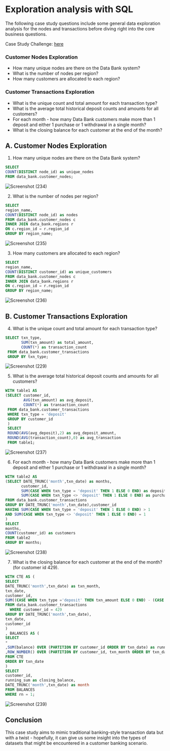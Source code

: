 # Exploration analysis with SQL

The following case study questions include some general data exploration analysis for the nodes and transactions before diving right into the core business questions.

 Case Study Challenge: [here](https://8weeksqlchallenge.com/case-study-4/)
 
### Customer Nodes Exploration
- How many unique nodes are there on the Data Bank system?
- What is the number of nodes per region?
- How many customers are allocated to each region?

### Customer Transactions Exploration
- What is the unique count and total amount for each transaction type?
- What is the average total historical deposit counts and amounts for all customers?
- For each month - how many Data Bank customers make more than 1 deposit and either 1 purchase or 1 withdrawal in a single month?
- What is the closing balance for each customer at the end of the month?


## A. Customer Nodes Exploration
 1. How many unique nodes are there on the Data Bank system?

 ```sql
SELECT 
COUNT(DISTINCT node_id) as unique_nodes
FROM data_bank.customer_nodes;
```

![Screenshot (234)](https://github.com/pratiraut/Case-Study/assets/146583441/88bd6e6e-c969-4366-8ab0-8c11d1c836a8)

2. What is the number of nodes per region?

```sql
SELECT 
region_name,
COUNT(DISTINCT node_id) as nodes
FROM data_bank.customer_nodes c
INNER JOIN data_bank.regions r
ON c.region_id = r.region_id
GROUP BY region_name;
```

![Screenshot (235)](https://github.com/pratiraut/Case-Study/assets/146583441/262a8191-49b0-475d-bfa2-fc3feba51528)


3. How many customers are allocated to each region?

```sql
SELECT 
region_name,
COUNT(DISTINCT customer_id) as unique_customers
FROM data_bank.customer_nodes c
INNER JOIN data_bank.regions r
ON c.region_id = r.region_id
GROUP BY region_name;
```

![Screenshot (236)](https://github.com/pratiraut/Case-Study/assets/146583441/8877175c-ff48-45bf-b6ab-130c2e90f6b3)


## B. Customer Transactions Exploration
4.  What is the unique count and total amount for each transaction type?

```sql
SELECT txn_type,
       SUM(txn_amount) as total_amount,
       COUNT(*) as transaction_count
 FROM data_bank.customer_transactions
 GROUP BY txn_type;
 ```

![Screenshot (229)](https://github.com/pratiraut/Case-Study/assets/146583441/84334450-3695-420c-a3e2-d3c5cd326855)


5. What is the average total historical deposit counts and amounts for all customers?

```sql
WITH table1 AS
(SELECT customer_id,
        AVG(txn_amount) as avg_deposit,
        COUNT(*) as transaction_count
 FROM data_bank.customer_transactions
 WHERE txn_type = 'deposit'
 GROUP BY customer_id
 )
 SELECT
 ROUND(AVG(avg_deposit),2) as avg_deposit_amount,
 ROUND(AVG(transaction_count),0) as avg_transaction
 FROM table1;
```

![Screenshot (237)](https://github.com/pratiraut/Case-Study/assets/146583441/bfc6b21e-06a3-4547-91be-9fb271f458ec)


6. For each month - how many Data Bank customers make more than 1 deposit and either 1 purchase or 1 withdrawal in a single month?

```sql
WITH table2 AS
(SELECT DATE_TRUNC('month',txn_date) as months,
       customer_id,
       SUM(CASE WHEN txn_type = 'deposit' THEN 1 ELSE 0 END) as deposits,
       SUM(CASE WHEN txn_type <> 'deposit' THEN 1 ELSE 0 END) as purchase_or_withdrawal
FROM data_bank.customer_transactions
GROUP BY DATE_TRUNC('month',txn_date),customer_id
HAVING SUM(CASE WHEN txn_type = 'deposit' THEN 1 ELSE 0 END) > 1
AND SUM(CASE WHEN txn_type <> 'deposit' THEN 1 ELSE 0 END) = 1
)
SELECT 
months,
COUNT(customer_id) as customers
FROM table2
GROUP BY months;
```

![Screenshot (238)](https://github.com/pratiraut/Case-Study/assets/146583441/b322a052-6e54-4453-b30a-df8d08e4c2cc)


7. What is the closing balance for each customer at the end of the month? (for customer id 429).

```sql
WITH CTE AS (
SELECT 
DATE_TRUNC('month',txn_date) as txn_month,
txn_date,
customer_id,
SUM((CASE WHEN txn_type ='deposit' THEN txn_amount ELSE 0 END) - (CASE WHEN txn_type <>'deposit' THEN txn_amount ELSE 0 END)) as balance
FROM data_bank.customer_transactions
  WHERE customer_id = 429
GROUP BY DATE_TRUNC('month',txn_date),
txn_date,
customer_id
)
, BALANCES AS (
SELECT 
*
,SUM(balance) OVER (PARTITION BY customer_id ORDER BY txn_date) as running_sum
,ROW_NUMBER() OVER (PARTITION BY customer_id, txn_month ORDER BY txn_date DESC) as rn
FROM CTE
ORDER BY txn_date
)
SELECT 
customer_id,
running_sum as closing_balance,
DATE_TRUNC('month',txn_date) as month
FROM BALANCES 
WHERE rn = 1;
```

![Screenshot (239)](https://github.com/pratiraut/Case-Study/assets/146583441/91f95a6b-cc12-4165-969b-6be8c3d3f8c9)

## Conclusion

This case study aims to mimic traditional banking-style transaction data but with a twist - hopefully, it can give us some insight into the types of datasets that might be encountered in a customer banking scenario.






